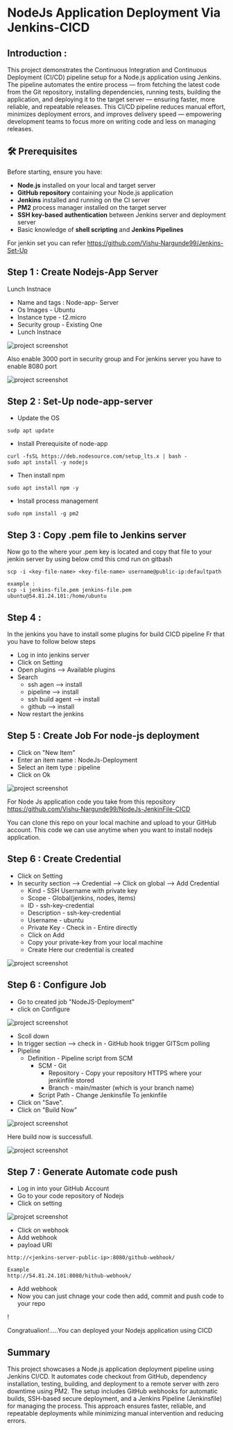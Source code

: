 # NodeJs Application Deployment Via Jenkins-CICD

## Introduction :

This project demonstrates the Continuous Integration and Continuous Deployment (CI/CD) pipeline setup for a Node.js application using Jenkins. The pipeline automates the entire process — from fetching the latest code from the Git repository, installing dependencies, running tests, building the application, and deploying it to the target server — ensuring faster, more reliable, and repeatable releases. This CI/CD pipeline reduces manual effort, minimizes deployment errors, and improves delivery speed — empowering development teams to focus more on writing code and less on managing releases.



## 🛠️ Prerequisites
Before starting, ensure you have:
- **Node.js** installed on your local and target server
- **GitHub repository** containing your Node.js application
- **Jenkins** installed and running on the CI server
- **PM2** process manager installed on the target server
- **SSH key-based authentication** between Jenkins server and deployment server
- Basic knowledge of **shell scripting** and **Jenkins Pipelines**

For jenkin set you can refer https://github.com/Vishu-Nargunde99/Jenkins-Set-Up

## Step 1 : Create Nodejs-App Server 
Lunch Instnace 
- Name and tags : Node-app- Server
- Os Images - Ubuntu
- Instance type - t2.micro
- Security group - Existing One 
- Lunch Instnace

![project screenshot](/Images/node-app.PNG)

Also enable 3000 port in security group and For jenkins server you have to enable 8080 port 

![project screenshot](/Images/SG.PNG)


## Step 2 : Set-Up node-app-server
- Update the OS
```
sudp apt update 
```
- Install Prerequisite of node-app
```
curl -fsSL https://deb.nodesource.com/setup_lts.x | bash -
sudo apt install -y nodejs
```
- Then install npm
```
sudo apt install npm -y
```
- Install process management 
```
sudo npm install -g pm2
```
## Step 3 : Copy .pem file to Jenkins server
Now go to the where your .pem key is located and copy that file to your jenkin server by using below cmd this cmd run on gitbash
```
scp -i <key-file-name> <key-file-name> username@public-ip:defaultpath

example :
scp -i jenkins-file.pem jenkins-file.pem ubuntu@54.81.24.101:/home/ubuntu
```
## Step 4 : 

In the jenkins you have to install some plugins for build CICD pipeline Fr that you have to follow below steps 

- Log in into jenkins server 
- Click on Setting 
- Open plugins --> Available plugins 
- Search 
    - ssh agen --> install
    - pipeline --> install 
    - ssh build agent --> install
    - github --> install
- Now restart the jenkins 

## Step 5 : Create Job For node-js deployment

- Click on "New Item"
- Enter an item name : NodeJs-Deployment
- Select an item type : pipeline
- Click on Ok

![project screenshot](/Images/job.png)

For Node Js application code you take from this repository 
https://github.com/Vishu-Nargunde99/NodeJs-JenkinFile-CICD

You can clone this repo on your local machine and upload to your GitHub account. This code we can use anytime when you want to install nodejs application. 

## Step 6 : Create Credential
- Click on Setting 
- In security section --> Credential --> Click on global --> Add Credential
    - Kind - SSH Username with private key
    - Scope - Global(jenkins, nodes, items)
    - ID - ssh-key-credential
    - Description - ssh-key-credential
    - Username - ubuntu
    - Private Key - Check in - Entire directly
    - Click on Add
    - Copy your private-key from your local machine 
    - Create 
Here our credential is created

![project screenshot](/Images/credential.PNG)

## Step 6 : Configure Job 

- Go to created job "NodeJS-Deployment"
- click on Configure

![project screenshot](/Images/configure.png)

- Scoll down 
- In trigger section --> check in - GitHub hook trigger GITScm polling 
- Pipeline  
    - Definition - Pipeline script from SCM
        - SCM - Git
            - Repository - Copy your repository HTTPS where your jenkinfile stored
            - Branch - main/master (which is your branch name)
        - Script Path - Change Jenkinsfile To jenkinfile
- Click on "Save".
- Click on "Build Now"

![project screenshot](/Images/build%20now%20success.PNG)

Here build now is successfull. 

![project screenshot](/Images/output.PNG)

## Step 7 : Generate Automate code push 
- Log in into your GitHub Account 
- Go to your code repository of Nodejs
- Click on setting 

![projcet screenshot](/Images/webhook.PNG)

- Click on webhook
- Add webhook
- payload URl
```
http://<jenkins-server-public-ip>:8080/github-webhook/

Example
http://54.81.24.101:8080/hithub-webhook/
```
- Add webhook
- Now you can just chnage your code then add, commit and push code to your repo 

!


Congratualion!.....You can deployed your Nodejs application using CICD

## Summary
This project showcases a Node.js application deployment pipeline using Jenkins CI/CD. It automates code checkout from GitHub, dependency installation, testing, building, and deployment to a remote server with zero downtime using PM2. The setup includes GitHub webhooks for automatic builds, SSH-based secure deployment, and a Jenkins Pipeline (Jenkinsfile) for managing the process. This approach ensures faster, reliable, and repeatable deployments while minimizing manual intervention and reducing errors.




